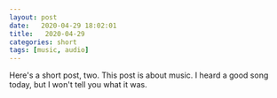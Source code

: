 ```yaml
---
layout: post
date:   2020-04-29 18:02:01
title:   2020-04-29
categories: short
tags: [music, audio]
---
```


Here's a short post, two. This post is about music. I heard a good song today, but I won't tell you what it was.
